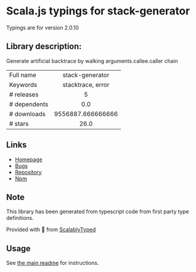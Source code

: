
# Scala.js typings for stack-generator

Typings are for version 2.0.10

## Library description:
Generate artificial backtrace by walking arguments.callee.caller chain

|                    |                 |
| ------------------ | :-------------: |
| Full name          | stack-generator |
| Keywords           | stacktrace, error |
| # releases         | 5 |
| # dependents       | 0.0 |
| # downloads        | 9556887.666666666 |
| # stars            | 26.0 |

## Links
- [Homepage](https://www.stacktracejs.com)
- [Bugs](https://github.com/stacktracejs/stack-generator/issues)
- [Repository](https://github.com/stacktracejs/stack-generator)
- [Npm](https://www.npmjs.com/package/stack-generator)
    


## Note
This library has been generated from typescript code from first party type definitions.

Provided with :purple_heart: from [ScalablyTyped](https://github.com/oyvindberg/ScalablyTyped)

## Usage
See [the main readme](../../readme.md) for instructions.


